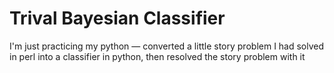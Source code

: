 # Trival Bayesian Classifier

I'm just practicing my python — converted a little story problem I had solved in perl into a classifier in python, then resolved the story problem with it
